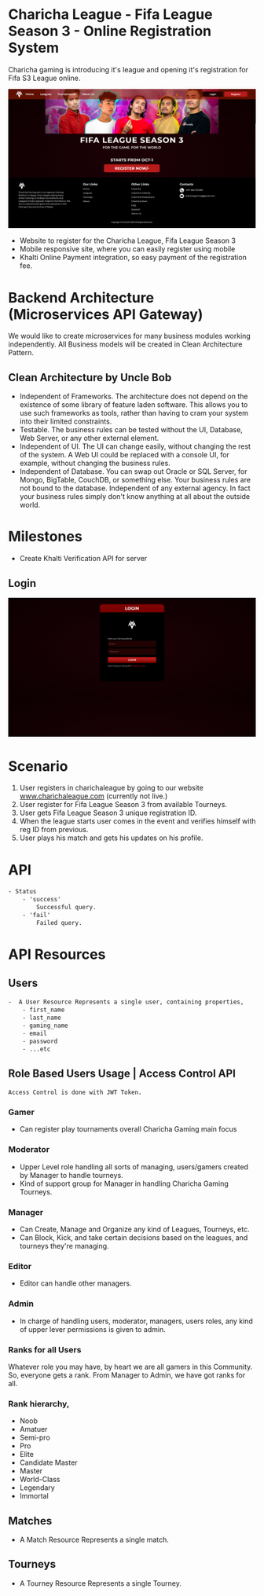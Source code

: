
# Charicha League - Fifa League Season 3 - Online Registration System
Charicha gaming is introducing it's league and opening it's registration for Fifa S3 League online.

![Charicha Gaming Landing Page](assets/chc_gaming_landing.png)

- Website to register for the Charicha League, Fifa League Season 3
- Mobile responsive site, where you can easily register using mobile
- Khalti Online Payment integration, so easy payment of the registration fee.

# Backend Architecture (Microservices API Gateway) 
We would like to create microservices for many business modules working independently.
All Business models will be created in Clean Architecture Pattern.


## Clean Architecture by Uncle Bob
- Independent of Frameworks. The architecture does not depend on the existence of some library of feature laden software. This allows you to use such frameworks as tools, rather than having to cram your system into their limited constraints.
- Testable. The business rules can be tested without the UI, Database, Web Server, or any other external element.
- Independent of UI. The UI can change easily, without changing the rest of the system. A Web UI could be replaced with a console UI, for example, without changing the business rules.
- Independent of Database. You can swap out Oracle or SQL Server, for Mongo, BigTable, CouchDB, or something else. Your business rules are not bound to the database.
Independent of any external agency. In fact your business rules simply don't know anything at all about the outside world.


	
# Milestones
- Create Khalti Verification API for server

## Login
![Charicha Gaming Login Page](assets/chc_gaming_login.png)

# Scenario 
1. User registers in charichaleague by going to our website www.charichaleague.com (currently not live.)
2. User register for Fifa League Season 3 from available Tourneys.
3. User gets Fifa League Season 3 unique registration ID.
4. When the league starts user comes in the event and verifies himself with reg ID from previous.
5. User plays his match and gets his updates on his profile.


# API 
	- Status 
		- 'success'
			Successful query.
		- 'fail'
			Failed query.
			
# API Resources
## Users
	-  A User Resource Represents a single user, containing properties, 
		- first_name
		- last_name
		- gaming_name
		- email
		- password
		- ...etc


## Role Based Users Usage | Access Control API
	Access Control is done with JWT Token. 


### Gamer
- Can register play tournaments overall Charicha Gaming main focus

### Moderator 
- Upper Level role handling all sorts of managing, users/gamers created by Manager to handle tourneys.
- Kind of support group for Manager in handling Charicha Gaming Tourneys.

### Manager
- Can Create, Manage and Organize any kind of Leagues, Tourneys, etc.
- Can Block, Kick, and take certain decisions based on the leagues, and tourneys they're managing.

### Editor 
- Editor can handle other managers.

### Admin
- In charge of handling users, moderator, managers, users roles,  any kind of upper lever permissions is given to admin.


### Ranks for all Users
Whatever role you may have, by heart we are all gamers in this Community. So, everyone gets a rank.
From Manager to Admin, we have got ranks for all.

### Rank hierarchy, 
- Noob
- Amatuer
- Semi-pro
- Pro
- Elite
- Candidate Master
- Master
- World-Class
- Legendary
- Immortal


## Matches
- A Match Resource Represents a single match. 

## Tourneys
- A Tourney Resource Represents a single Tourney.


